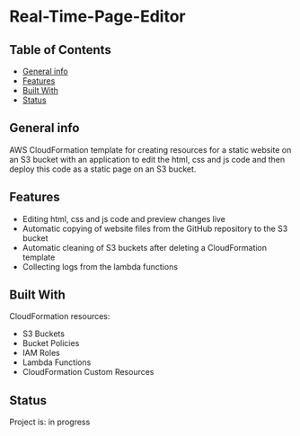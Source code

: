 # Real-Time-Page-Editor

## Table of Contents

- [General info](#general-info)
- [Features](#features)
- [Built With](#built-with)
- [Status](#status)

## General info

AWS CloudFormation template for creating resources for a static website on an S3 bucket with an application to edit the html, css and js code and then deploy this code as a static page on an S3 bucket.

## Features

- Editing html, css and js code and preview changes live
- Automatic copying of website files from the GitHub repository to the S3 bucket
- Automatic cleaning of S3 buckets after deleting a CloudFormation template
- Collecting logs from the lambda functions

## Built With

CloudFormation resources:

- S3 Buckets
- Bucket Policies
- IAM Roles
- Lambda Functions
- CloudFormation Custom Resources

## Status

Project is: in progress
